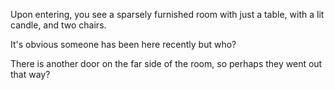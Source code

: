 Upon entering, you see a sparsely furnished room with just a table, with a lit candle, and two chairs.

It's obvious someone has been here recently but who?

There is another door on the far side of the room, so perhaps they went out that way?

